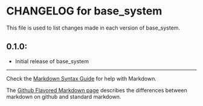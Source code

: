 # CHANGELOG for base_system

This file is used to list changes made in each version of base_system.

## 0.1.0:

* Initial release of base_system

- - -
Check the [Markdown Syntax Guide](http://daringfireball.net/projects/markdown/syntax) for help with Markdown.

The [Github Flavored Markdown page](http://github.github.com/github-flavored-markdown/) describes the differences between markdown on github and standard markdown.
